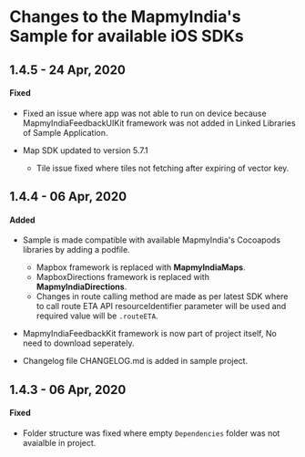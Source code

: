 # Changes to the MapmyIndia's Sample for available iOS SDKs

## 1.4.5 - 24 Apr, 2020

#### Fixed

- Fixed an issue where app was not able to run on device because MapmyIndiaFeedbackUIKit framework was not added in Linked Libraries of Sample Application.

- Map SDK updated to version 5.7.1
    - Tile issue fixed where tiles not fetching after expiring of vector key. 

## 1.4.4 - 06 Apr, 2020

#### Added

- Sample is made compatible with available MapmyIndia's Cocoapods libraries by adding a podfile.
    - Mapbox framework is replaced with **MapmyIndiaMaps**.
    - MapboxDirections framework is replaced with **MapmyIndiaDirections**.
    - Changes in route calling method are made as per latest SDK where to call route ETA API resourceIdentifier parameter will be used and required value will be `.routeETA`.    

- MapmyIndiaFeedbackKit framework is now part of project itself, No need to download seperately.

- Changelog file CHANGELOG.md is added in sample project.

## 1.4.3 - 06 Apr, 2020

#### Fixed

- Folder structure was fixed where empty `Dependencies` folder was not avaialble in project.